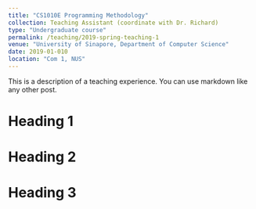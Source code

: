 ```yaml
---
title: "CS1010E Programming Methodology"
collection: Teaching Assistant (coordinate with Dr. Richard)
type: "Undergraduate course"
permalink: /teaching/2019-spring-teaching-1
venue: "University of Sinapore, Department of Computer Science"
date: 2019-01-010
location: "Com 1, NUS"
---
```


This is a description of a teaching experience. You can use markdown like any other post.

Heading 1
======

Heading 2
======

Heading 3
======
